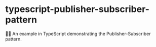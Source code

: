 # typescript-publisher-subscriber-pattern
📢🔔 An example in TypeScript demonstrating the Publisher-Subscriber pattern.
